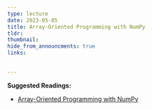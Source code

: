 ```yaml
---
type: lecture
date: 2023-05-05
title: Array-Oriented Programming with NumPy
tldr: 
thumbnail: 
hide_from_announcments: true
links: 

      
---
```

**Suggested Readings:**
- [Array-Oriented Programming with NumPy](https://github.com/phonchi/nsysu-math106A/blob/master/static_files/presentations/10_11_NumPy.ipynb)




